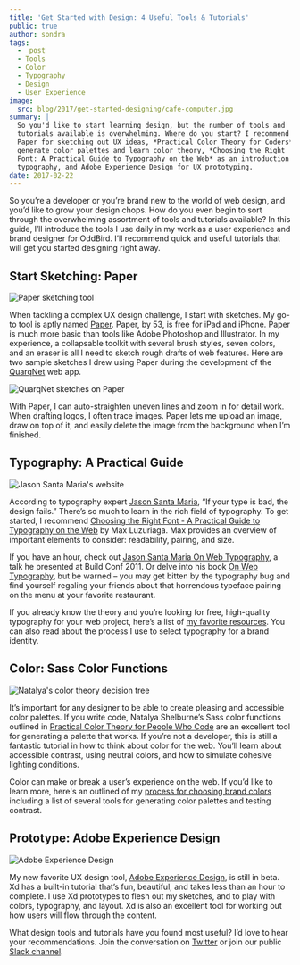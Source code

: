 ```yaml
---
title: 'Get Started with Design: 4 Useful Tools & Tutorials'
public: true
author: sondra
tags:
  - _post
  - Tools
  - Color
  - Typography
  - Design
  - User Experience
image:
  src: blog/2017/get-started-designing/cafe-computer.jpg
summary: |
  So you'd like to start learning design, but the number of tools and
  tutorials available is overwhelming. Where do you start? I recommend
  Paper for sketching out UX ideas, *Practical Color Theory for Coders* to
  generate color palettes and learn color theory, *Choosing the Right
  Font: A Practical Guide to Typography on the Web* as an introduction to
  typography, and Adobe Experience Design for UX prototyping.
date: 2017-02-22
---
```


So you’re a developer or you’re brand new to the world of web design,
and you’d like to grow your design chops. How do you even begin to sort
through the overwhelming assortment of tools and tutorials available? In
this guide, I’ll introduce the tools I use daily in my work as a user
experience and brand designer for OddBird. I’ll recommend quick and
useful tutorials that will get you started designing right away.

## Start Sketching: Paper

![Paper sketching tool]

When tackling a complex UX design challenge, I start with sketches. My
go-to tool is aptly named [Paper]. Paper, by 53, is free for iPad and
iPhone. Paper is much more basic than tools like Adobe Photoshop and
Illustrator. In my experience, a collapsable toolkit with several brush
styles, seven colors, and an eraser is all I need to sketch rough drafts
of web features. Here are two sample sketches I drew using Paper during
the development of the [QuarqNet] web app.

![QuarqNet sketches on Paper]

With Paper, I can auto-straighten uneven lines and zoom in for detail
work. When drafting logos, I often trace images. Paper lets me upload an
image, draw on top of it, and easily delete the image from the
background when I’m finished.

  [Paper sketching tool]: /static/images/blog/2017/get-started-designing/paper.jpg
  [Paper]: https://www.fiftythree.com/
  [QuarqNet]: https://www.quarqnet.com/
  [QuarqNet sketches on Paper]: /static/images/blog/2017/get-started-designing/sketches.jpg

## Typography: A Practical Guide

<img src="/static/images/blog/2017/get-started-designing/santamaria.jpg" class="img-border img-border" alt="Jason Santa Maria&#39;s website" />

According to typography expert [Jason Santa Maria], “If your type is
bad, the design fails.” There’s so much to learn in the rich field of
typography. To get started, I recommend [Choosing the Right Font - A
Practical Guide to Typography on the Web] by Max Luzuriaga. Max provides
an overview of important elements to consider: readability, pairing, and
size.

If you have an hour, check out [Jason Santa Maria On Web Typography], a
talk he presented at Build Conf 2011. Or delve into his book [On Web
Typography], but be warned – you may get bitten by the typography bug
and find yourself regaling your friends about that horrendous typeface
pairing on the menu at your favorite restaurant.

If you already know the theory and you’re looking for free, high-quality
typography for your web project, here’s a list of [my favorite
resources]. You can also read about the process I use to select
typography for a brand identity.

  [Jason Santa Maria]: http://jasonsantamaria.com/
  [Choosing the Right Font - A Practical Guide to Typography on the Web]:
    https://webdesign.tutsplus.com/articles/choosing-the-right-font-a-practical-guide-to-typography-on-the-web--webdesign-15
  [Jason Santa Maria On Web Typography]: https://www.youtube.com/watch?v=ipbbbMsvTEI
  [On Web Typography]: https://abookapart.com/products/on-web-typography
  [my favorite resources]: /2017/1/11/typography/

## Color: Sass Color Functions

![Natalya's color theory decision tree]

It’s important for any designer to be able to create pleasing and
accessible color palettes. If you write code, Natalya Shelburne’s Sass
color functions outlined in [Practical Color Theory for People Who Code]
are an excellent tool for generating a palette that works. If you’re not
a developer, this is still a fantastic tutorial in how to think about
color for the web. You’ll learn about accessible contrast, using neutral
colors, and how to simulate cohesive lighting conditions.

Color can make or break a user’s experience on the web. If you’d like to
learn more, here's an outlined of my [process for choosing brand colors]
including a list of several tools for generating color palettes and
testing contrast.

  [Natalya's color theory decision tree]: /static/images/blog/2017/get-started-designing/decision-tree.jpg
  [Practical Color Theory for People Who Code]: http://tallys.github.io/color-theory/
  [process for choosing brand colors]: /2017/1/16/color/

## Prototype: Adobe Experience Design

![Adobe Experience Design]

My new favorite UX design tool, [Adobe Experience Design][1], is still
in beta. Xd has a built-in tutorial that’s fun, beautiful, and takes
less than an hour to complete. I use Xd prototypes to flesh out my
sketches, and to play with colors, typography, and layout. Xd is also an
excellent tool for working out how users will flow through the content.

What design tools and tutorials have you found most useful? I’d love to
hear your recommendations. Join the conversation on [Twitter] or join
our public [Slack channel].

  [Adobe Experience Design]: /static/images/blog/2017/get-started-designing/xd.jpg
  [1]: https://helpx.adobe.com/experience-design/how-to/xd-ui-ux-design.html
  [Twitter]: https://twitter.com/oddbird
  [Slack channel]: http://friends.oddbird.net/
